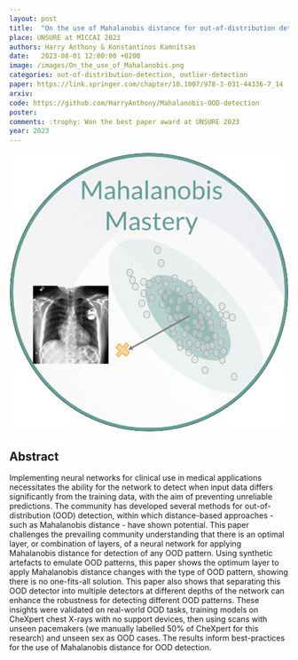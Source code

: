 ```yaml
---
layout: post
title:  "On the use of Mahalanobis distance for out-of-distribution detection with neural networks for medical imaging"
place: UNSURE at MICCAI 2023
authors: Harry Anthony & Konstantinos Kamnitsas
date:   2023-08-01 12:00:00 +0200
image: /images/On_the_use_of_Mahalanobis.png
categories: out-of-distribution-detection, outlier-detection
paper: https://link.springer.com/chapter/10.1007/978-3-031-44336-7_14
arxiv:
code: https://github.com/HarryAnthony/Mahalanobis-OOD-detection
poster: 
comments: :trophy: Won the best paper award at UNSURE 2023
year: 2023
---
```


![](/images/On_the_use_of_Mahalanobis.png)


## Abstract

Implementing neural networks for clinical use in medical applications necessitates the ability for the network to detect when input data differs significantly from the training data, with the aim of preventing unreliable predictions. The community has developed several methods for out-of-distribution (OOD) detection, within which distance-based approaches - such as Mahalanobis distance - have shown potential. This paper challenges the prevailing community understanding that there is an optimal layer, or combination of layers, of a neural network for applying Mahalanobis distance for detection of any OOD pattern. Using synthetic artefacts to emulate OOD patterns, this paper shows the optimum layer to apply Mahalanobis distance changes with the type of OOD pattern, showing there is no one-fits-all solution. This paper also shows that separating this OOD detector into multiple detectors at different depths of the network can enhance the robustness for detecting different OOD patterns. These insights were validated on real-world OOD tasks, training models on CheXpert chest X-rays with no support devices, then using scans with unseen pacemakers (we manually labelled 50% of CheXpert for this research) and unseen sex as OOD cases. The results inform best-practices for the use of Mahalanobis distance for OOD detection.